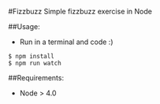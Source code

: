 #Fizzbuzz
Simple fizzbuzz exercise in Node

##Usage:
- Run in a terminal and code :)
```
$ npm install
$ npm run watch
```

##Requirements:

- Node > 4.0